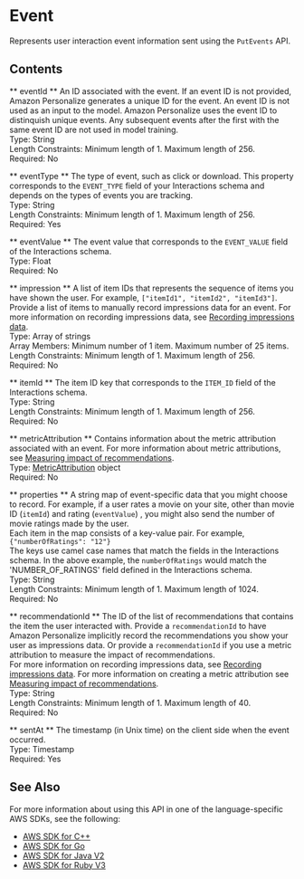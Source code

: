 # Event<a name="API_UBS_Event"></a>

Represents user interaction event information sent using the `PutEvents` API\.

## Contents<a name="API_UBS_Event_Contents"></a>

 ** eventId **   <a name="personalize-Type-UBS_Event-eventId"></a>
An ID associated with the event\. If an event ID is not provided, Amazon Personalize generates a unique ID for the event\. An event ID is not used as an input to the model\. Amazon Personalize uses the event ID to distinquish unique events\. Any subsequent events after the first with the same event ID are not used in model training\.  
Type: String  
Length Constraints: Minimum length of 1\. Maximum length of 256\.  
Required: No

 ** eventType **   <a name="personalize-Type-UBS_Event-eventType"></a>
The type of event, such as click or download\. This property corresponds to the `EVENT_TYPE` field of your Interactions schema and depends on the types of events you are tracking\.  
Type: String  
Length Constraints: Minimum length of 1\. Maximum length of 256\.  
Required: Yes

 ** eventValue **   <a name="personalize-Type-UBS_Event-eventValue"></a>
The event value that corresponds to the `EVENT_VALUE` field of the Interactions schema\.  
Type: Float  
Required: No

 ** impression **   <a name="personalize-Type-UBS_Event-impression"></a>
A list of item IDs that represents the sequence of items you have shown the user\. For example, `["itemId1", "itemId2", "itemId3"]`\. Provide a list of items to manually record impressions data for an event\. For more information on recording impressions data, see [Recording impressions data](https://docs.aws.amazon.com/personalize/latest/dg/recording-events.html#putevents-including-impressions-data)\.   
Type: Array of strings  
Array Members: Minimum number of 1 item\. Maximum number of 25 items\.  
Length Constraints: Minimum length of 1\. Maximum length of 256\.  
Required: No

 ** itemId **   <a name="personalize-Type-UBS_Event-itemId"></a>
The item ID key that corresponds to the `ITEM_ID` field of the Interactions schema\.  
Type: String  
Length Constraints: Minimum length of 1\. Maximum length of 256\.  
Required: No

 ** metricAttribution **   <a name="personalize-Type-UBS_Event-metricAttribution"></a>
Contains information about the metric attribution associated with an event\. For more information about metric attributions, see [Measuring impact of recommendations](https://docs.aws.amazon.com/personalize/latest/dg/measuring-recommendation-impact.html)\.  
Type: [MetricAttribution](API_UBS_MetricAttribution.md) object  
Required: No

 ** properties **   <a name="personalize-Type-UBS_Event-properties"></a>
A string map of event\-specific data that you might choose to record\. For example, if a user rates a movie on your site, other than movie ID \(`itemId`\) and rating \(`eventValue`\) , you might also send the number of movie ratings made by the user\.  
Each item in the map consists of a key\-value pair\. For example,  
 `{"numberOfRatings": "12"}`   
The keys use camel case names that match the fields in the Interactions schema\. In the above example, the `numberOfRatings` would match the 'NUMBER\_OF\_RATINGS' field defined in the Interactions schema\.  
Type: String  
Length Constraints: Minimum length of 1\. Maximum length of 1024\.  
Required: No

 ** recommendationId **   <a name="personalize-Type-UBS_Event-recommendationId"></a>
The ID of the list of recommendations that contains the item the user interacted with\. Provide a `recommendationId` to have Amazon Personalize implicitly record the recommendations you show your user as impressions data\. Or provide a `recommendationId` if you use a metric attribution to measure the impact of recommendations\.   
 For more information on recording impressions data, see [Recording impressions data](https://docs.aws.amazon.com/personalize/latest/dg/recording-events.html#putevents-including-impressions-data)\. For more information on creating a metric attribution see [Measuring impact of recommendations](https://docs.aws.amazon.com/personalize/latest/dg/measuring-recommendation-impact.html)\.   
Type: String  
Length Constraints: Minimum length of 1\. Maximum length of 40\.  
Required: No

 ** sentAt **   <a name="personalize-Type-UBS_Event-sentAt"></a>
The timestamp \(in Unix time\) on the client side when the event occurred\.  
Type: Timestamp  
Required: Yes

## See Also<a name="API_UBS_Event_SeeAlso"></a>

For more information about using this API in one of the language\-specific AWS SDKs, see the following:
+  [AWS SDK for C\+\+](https://docs.aws.amazon.com/goto/SdkForCpp/personalize-events-2018-03-22/Event) 
+  [AWS SDK for Go](https://docs.aws.amazon.com/goto/SdkForGoV1/personalize-events-2018-03-22/Event) 
+  [AWS SDK for Java V2](https://docs.aws.amazon.com/goto/SdkForJavaV2/personalize-events-2018-03-22/Event) 
+  [AWS SDK for Ruby V3](https://docs.aws.amazon.com/goto/SdkForRubyV3/personalize-events-2018-03-22/Event) 